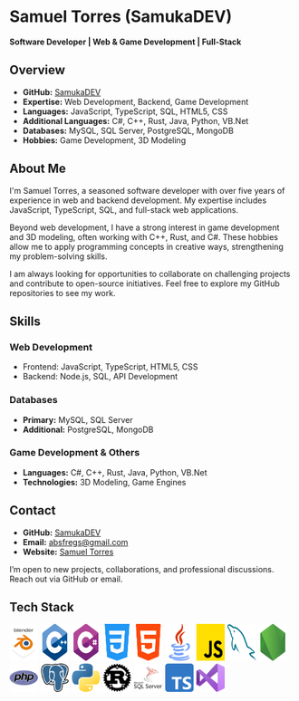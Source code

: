 # Samuel Torres (SamukaDEV)
**Software Developer | Web & Game Development | Full-Stack**

## Overview

- **GitHub:** [SamukaDEV](https://github.com/SamukaDEV)
- **Expertise:** Web Development, Backend, Game Development
- **Languages:** JavaScript, TypeScript, SQL, HTML5, CSS
- **Additional Languages:** C#, C++, Rust, Java, Python, VB.Net
- **Databases:** MySQL, SQL Server, PostgreSQL, MongoDB
- **Hobbies:** Game Development, 3D Modeling

## About Me

I'm Samuel Torres, a seasoned software developer with over five years of experience in web and backend development. My expertise includes JavaScript, TypeScript, SQL, and full-stack web applications.

Beyond web development, I have a strong interest in game development and 3D modeling, often working with C++, Rust, and C#. These hobbies allow me to apply programming concepts in creative ways, strengthening my problem-solving skills.

I am always looking for opportunities to collaborate on challenging projects and contribute to open-source initiatives. Feel free to explore my GitHub repositories to see my work.

## Skills

### Web Development
- Frontend: JavaScript, TypeScript, HTML5, CSS  
- Backend: Node.js, SQL, API Development

### Databases
- **Primary:** MySQL, SQL Server  
- **Additional:** PostgreSQL, MongoDB

### Game Development & Others
- **Languages:** C#, C++, Rust, Java, Python, VB.Net  
- **Technologies:** 3D Modeling, Game Engines

## Contact

- **GitHub:** [SamukaDEV](https://github.com/SamukaDEV)
- **Email:** [absfregs@gmail.com](mailto:absfregs@gmail.com)
- **Website:** [Samuel Torres](https://educlass.cloud/v2/team/samuel-torres)

I’m open to new projects, collaborations, and professional discussions. Reach out via GitHub or email.

## Tech Stack
<div style="display: flex; gap: 5px; flex-wrap: wrap;">
<img style="width: 50px;" title="Blender" src="./images/blender.svg" />
<img style="width: 50px;" title="C++" src="./images/cpp.svg" />
<img style="width: 50px;" title="C#" src="./images/csharp.svg" />
<img style="width: 50px;" title="CSS" src="./images/css.svg" />
<img style="width: 50px;" title="HTML" src="./images/html.svg" />
<img style="width: 50px;" title="Java" src="./images/java.svg" />
<img style="width: 50px;" title="JavaScript" src="./images/js.svg" />
<img style="width: 50px;" title="MySQL" src="./images/mysql.svg" />
<img style="width: 50px;" title="Node.js" src="./images/node.svg" />
<img style="width: 50px;" title="PHP" src="./images/php.svg" />
<img style="width: 50px;" title="PostgreSQL" src="./images/postgre.svg" />
<img style="width: 50px;" title="Python" src="./images/python.svg" />
<img style="width: 50px;" title="Rust" src="./images/rust.svg" />
<img style="width: 50px;" title="SQL Server" src="./images/sql-server.svg" />
<img style="width: 50px;" title="TypeScript" src="./images/ts.svg" />
<img style="width: 50px;" title="Visual Studio" src="./images/vs.svg" />
</div>
